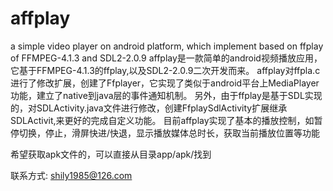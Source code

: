 # affplay
a simple video player on android platform, which implement based on ffplay of FFMPEG-4.1.3 and SDL2-2.0.9 
affplay是一款简单的android视频播放应用，它基于FFMPEG-4.1.3的ffplay,以及SDL2-2.0.9二次开发而来。
affplay对ffpla.c进行了修改扩展，创建了Ffplayer，它实现了类似于android平台上MediaPlayer功能，建立了native到java层的事件通知机制。
另外，由于ffplay是基于SDL实现的，对SDLActivity.java文件进行修改，创建FfplaySdlActivity扩展继承SDLActivit,来更好的完成自定义功能。
目前affplay实现了基本的播放控制，如暂停切换，停止，滑屏快进/快退，显示播放媒体总时长，获取当前播放位置等功能

希望获取apk文件的，可以直接从目录app/apk/找到

联系方式: shily1985@126.com
